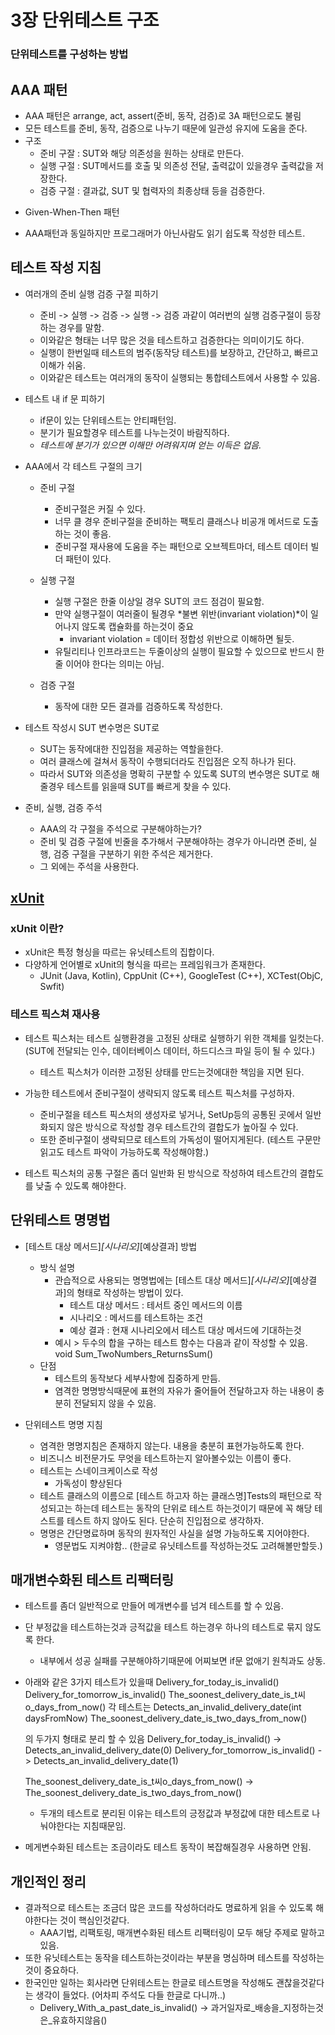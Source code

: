 # 3장 단위테스트 구조
### 단위테스트를 구성하는 방법

## AAA 패턴

- AAA 패턴은 arrange, act, assert(준비, 동작, 검증)로 3A 패턴으로도 불림
- 모든 테스트를 준비, 동작, 검증으로 나누기 때문에 일관성 유지에 도움을 준다.
- 구조
    - 준비 구잘 : SUT와 해당 의존성을 원하는 상태로 만든다.
    - 실행 구절 : SUT메서드를 호출 및 의존성 전달, 출력값이 있을경우 출력값을 저장한다.
    - 검증 구절 : 결과값, SUT 및 협력자의 최종상태 등을 검증한다.

* Given-When-Then 패턴
 - AAA패턴과 동일하지만 프로그래머가 아닌사람도 읽기 쉽도록 작성한 테스트.

## 테스트 작성 지침
- 여러개의 준비 실행 검증 구절 피하기
    - 준비 -> 실행 -> 검증 -> 실행 -> 검증 과같이 여러번의 실행 검증구절이 등장하는 경우를 말함.
    - 이와같은 형태는 너무 많은 것을 테스트하고 검증한다는 의미이기도 하다.
    - 실행이 한번일때 테스트의 범주(동작당 테스트)를 보장하고, 간단하고, 빠르고 이해가 쉬움.
    - 이와같은 테스트는 여러개의 동작이 실행되는 통합테스트에서 사용할 수 있음.

- 테스트 내 if 문 피하기
    - if문이 있는 단위테스트는 안티패턴임.
    - 분기가 필요할경우 테스트를 나누는것이 바람직하다.
    - *테스트에 분기가 있으면 이해만 어려워지며 얻는 이득은 업음.*

- AAA에서 각 테스트 구절의 크기
    - 준비 구절
        - 준비구절은 커질 수 있다.
        - 너무 클 경우 준비구절을 준비하는 팩토리 클래스나 비공개 메서드로 도출하는 것이 좋음.
        - 준비구절 재사용에 도움을 주는 패턴으로 오브젝트마더, 테스트 데이터 빌더 패턴이 있다.

    - 실행 구절
        - 실행 구절은 한줄 이상일 경우 SUT의 코드 점검이 필요함.
        - 만약 실행구절이 여러줄이 될경우 *불변 위반(invariant violation)*이 일어나지 않도록 캡슐화를 하는것이 중요
            - invariant violation = 데이터 정합성 위반으로 이해하면 될듯.
        - 유틸리티나 인프라코드는 두줄이상의 실행이 필요할 수 있으므로 반드시 한줄 이어야 한다는 의미는 아님.

    - 검증 구절
        - 동작에 대한 모든 결과를 검증하도록 작성한다.

- 테스트 작성시 SUT 변수명은 SUT로
    - SUT는 동작에대한 진입점을 제공하는 역할을한다.
    - 여러 클래스에 걸쳐서 동작이 수행되더라도 진입점은 오직 하나가 된다.
    - 따라서 SUT와 의존성을 명확히 구분할 수 있도록 SUT의 변수명은 SUT로 해줄경우 테스트를 읽을때 SUT를 빠르게 찾을 수 있다.

- 준비, 실행, 검증 주석
    - AAA의 각 구절을 주석으로 구분해야하는가?
    - 준비 및 검증 구절에 빈줄을 추가해서 구분해야하는 경우가 아니라면 준비, 실행, 검증 구절을 구분하기 위한 주석은 제거한다.
    - 그 외에는 주석을 사용한다.

## [xUnit](https://en.wikipedia.org/wiki/XUnit)
### xUnit 이란?
- xUnit은 특정 형싱을 따르는 유닛테스트의 집합이다.
- 다양하게 언어별로 xUnit의 형식을 따르는 프레임워크가 존재한다.
    - JUnit (Java, Kotlin), CppUnit (C++), GoogleTest (C++), XCTest(ObjC, Swfit)

### 테스트 픽스쳐 재사용
- 테스트 픽스처는 테스트 실행환경을 고정된 상태로 실행하기 위한 객체를 일컷는다. (SUT에 전달되는 인수, 데이터베이스 데이터, 하드디스크 파일 등이 될 수 있다.)
    - 테스트 픽스처가 이러한 고정된 상태를 만드는것에대한 책임을 지면 된다.

- 가능한 테스트에서 준비구절이 생략되지 않도록 테스트 픽스처를 구성하자.
    - 준비구절을 테스트 픽스처의 생성자로 넣거나, SetUp등의 공통된 곳에서 일반화되지 않은 방식으로 작성할 경우 테스트간의 결합도가 높아질 수 있다.
    - 또한 준비구절이 생략되므로 테스트의 가독성이 떨어지게된다. (테스트 구문만 읽고도 테스트 파악이 가능하도록 작성해야함.)
- 테스트 픽스처의 공통 구절은 좀더 일반화 된 방식으로 작성하여 테스트간의 결합도를 낮출 수 있도록 해야한다.

## 단위테스트 명명법
- [테스트 대상 메서드]_[시나리오]_[예상결과] 방법
    - 방식 설명
        - 관습적으로 사용되는 명명법에는 [테스트 대상 메서드]_[시나리오]_[예상결과]의 형태로 작성하는 방법이 있다.
            - 테스트 대상 메서드 : 테서트 중인 메서드의 이름
            - 시나리오 : 메서드를 테스트하는 조건
            - 예상 결과 : 현재 시나리오에서 테스트 대상 메서드에 기대하는것
        - 예시 > 두수의 합을 구하는 테스트 함수는 다음과 같이 작성할 수 있음.
                void Sum_TwoNumbers_ReturnsSum()
    - 단점
        - 테스트의 동작보다 세부사항에 집중하게 만듬.
        - 염격한 명명방식때문에 표현의 자유가 줄어들어 전달하고자 하는 내용이 충분히 전달되지 않을 수 있음.

- 단위테스트 명명 지침
    - 염격한 명명지침은 존재하지 않는다. 내용을 충분히 표현가능하도록 한다.
    - 비즈니스 비전문가도 무엇을 테스트하는지 알아볼수있는 이름이 좋다.
    - 테스트는 스네이크케이스로 작성
        - 가독성이 향상된다
    - 테스트 클래스의 이름으로 [테스트 하고자 하는 클래스명]Tests의 패턴으로 작성되고는 하는데
        테스트는 동작의 단위로 테스트 하는것이기 때문에 꼭 해당 테스트를 테스트 하지 않아도 된다.
        단순히 진입점으로 생각하자.
    - 명명은 간단명료하며 동작의 원자적인 사실을 설명 가능하도록 지어야한다.
        - 영문법도 지켜야함.. (한글로 유닛테스트를 작성하는것도 고려해볼만할듯.)

## 매개변수화된 테스트 리팩터링
- 테스트를 좀더 일반적으로 만들어 메개변수를 넘겨 테스트를 할 수 있음.
- 단 부정값을 테스트하는것과 긍적값을 테스트 하는경우 하나의 테스트로 묶지 않도록 한다. 
    - 내부에서 성공 실패를 구분해야하기때문에 어찌보면 if문 없애기 원칙과도 상동.

- 아래와 같은 3가지 테스트가 있을때
    Delivery_for_today_is_invalid()
    Delivery_for_tomorrow_is_invalid()
    The_soonest_delivery_date_is_t씨o_days_from_now()
    각 테스트는 
    Detects_an_invalid_delivery_date(int daysFromNow)
    The_soonest_delivery_date_is_two_days_from_now()

    의 두가지 형태로 분리 할 수 있음
    Delivery_for_today_is_invalid() -> Detects_an_invalid_delivery_date(0)
    Delivery_for_tomorrow_is_invalid() -> Detects_an_invalid_delivery_date(1)

    The_soonest_delivery_date_is_t씨o_days_from_now() -> The_soonest_delivery_date_is_two_days_from_now()

    - 두개의 테스트로 분리된 이유는 테스트의 긍정값과 부정값에 대한 테스트로 나눠야한다는 지침때문임.
- 메게변수화된 테스트는 조금이라도 테스트 동작이 복잡해질경우 사용하면 안됨.
    
## 개인적인 정리
- 결과적으로 테스트는 조금더 많은 코드를 작성하더라도 명료하게 읽을 수 있도록 해야한다는 것이 핵심인것같다.
    - AAA기법, 리팩토링, 매개변수화된 테스트 리팩터링이 모두 해당 주제로 말하고있음.
- 또한 유닛테스트는 동작을 테스트하는것이라는 부분을 명심하며 테스트를 작성하는것이 중요하다.
- 한국인만 일하는 회사라면 단위테스트는 한글로 테스트명을 작성해도 괜찮을것같다는 생각이 들었다. (어차피 주석도 다들 한글로 다니까..)
    - Delivery_With_a_past_date_is_invalid() -> 과거일자로_배송을_지정하는것은_유효하지않음()